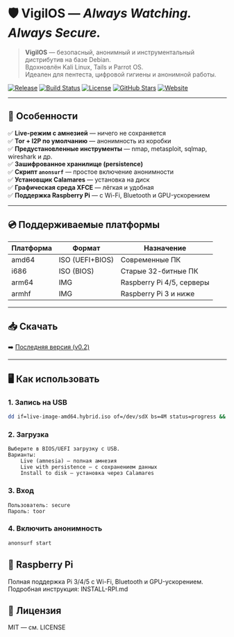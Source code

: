 # 🛡️ VigilOS — *Always Watching. Always Secure.*

> **VigilOS** — безопасный, анонимный и инструментальный дистрибутив на базе Debian.  
> Вдохновлён Kali Linux, Tails и Parrot OS.  
> Идеален для пентеста, цифровой гигиены и анонимной работы.

[![Release](https://img.shields.io/github/v/release/Trytonottry/SecureOS?include_prereleases&label=Version&color=blue)](https://github.com/Vigil-OS/main/releases)
[![Build Status](https://img.shields.io/github/actions/workflow/status/Trytonottry/SecureOS/build.yml?branch=main&label=Build)](https://github.com/Vigil-OS/main/actions)
[![License](https://img.shields.io/github/license/Vigil-OS/main)](LICENSE)
[![GitHub Stars](https://img.shields.io/github/stars/Trytonottry/SecureOS?style=social)](https://github.com/Vigil-OS/main)
[![Website](https://img.shields.io/badge/🌐-Website-green)](https://vigil-os.github.io/)

---

## 🚀 Особенности

✅ **Live-режим с амнезией** — ничего не сохраняется  
✅ **Tor + I2P по умолчанию** — анонимность из коробки  
✅ **Предустановленные инструменты** — nmap, metasploit, sqlmap, wireshark и др.  
✅ **Зашифрованное хранилище (persistence)**  
✅ **Скрипт `anonsurf`** — простое включение анонимности  
✅ **Установщик Calamares** — установка на диск  
✅ **Графическая среда XFCE** — лёгкая и удобная  
✅ **Поддержка Raspberry Pi** — с Wi-Fi, Bluetooth и GPU-ускорением  

---

## 💿 Поддерживаемые платформы

| Платформа | Формат | Назначение |
|----------|--------|-----------|
| amd64 | ISO (UEFI+BIOS) | Современные ПК |
| i686 | ISO (BIOS) | Старые 32-битные ПК |
| arm64 | IMG | Raspberry Pi 4/5, серверы |
| armhf | IMG | Raspberry Pi 3 и ниже |

---

## 📥 Скачать

➡️ [Последняя версия (v0.2)](https://github.com/Vigil-OS/main/releases/tag/os)

---

## 🖥️ Как использовать

### 1. Запись на USB
```bash
dd if=live-image-amd64.hybrid.iso of=/dev/sdX bs=4M status=progress && sync
```

### 2. Загрузка 

    Выберите в BIOS/UEFI загрузку с USB.
    Варианты:
        Live (amnesia) — полная амнезия
        Live with persistence — с сохранением данных
        Install to disk — установка через Calamares
         
### 3. Вход 

    Пользователь: secure
    Пароль: toor
     

### 4. Включить анонимность 
```bash
anonsurf start
```

## 🍓 Raspberry Pi 

Полная поддержка Pi 3/4/5 с Wi-Fi, Bluetooth и GPU-ускорением.
Подробная инструкция: INSTALL-RPI.md  

## 📄 Лицензия 

MIT — см. LICENSE  
